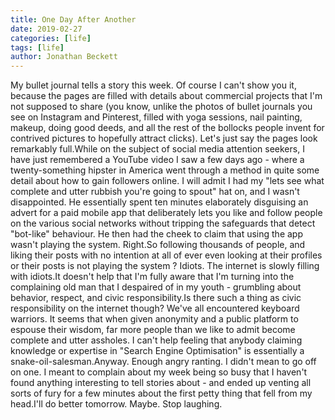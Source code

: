 ```yaml
---
title: One Day After Another
date: 2019-02-27
categories: [life]
tags: [life]
author: Jonathan Beckett
---
```


My bullet journal tells a story this week. Of course I can't show you it, because the pages are filled with details about commercial projects that I'm not supposed to share (you know, unlike the photos of bullet journals you see on Instagram and Pinterest, filled with yoga sessions, nail painting, makeup, doing good deeds, and all the rest of the bollocks people invent for contrived pictures to hopefully attract clicks). Let's just say the pages look remarkably full.While on the subject of social media attention seekers, I have just remembered a YouTube video I saw a few days ago - where a twenty-something hipster in America went through a method in quite some detail about how to gain followers online. I will admit I had my "lets see what complete and utter rubbish you're going to spout" hat on, and I wasn't disappointed. He essentially spent ten minutes elaborately disguising an advert for a paid mobile app that deliberately lets you like and follow people on the various social networks without tripping the safeguards that detect "bot-like" behaviour. He then had the cheek to claim that using the app wasn't playing the system. Right.So following thousands of people, and liking their posts with no intention at all of ever even looking at their profiles or their posts is not playing the system ? Idiots. The internet is slowly filling with idiots.It doesn't help that I'm fully aware that I'm turning into the complaining old man that I despaired of in my youth - grumbling about behavior, respect, and civic responsibility.Is there such a thing as civic responsibility on the internet though? We've all encountered keyboard warriors. It seems that when given anonymity and a public platform to espouse their wisdom, far more people than we like to admit become complete and utter assholes. I can't help feeling that anybody claiming knowledge or expertise in "Search Engine Optimisation" is essentially a snake-oil-salesman.Anyway. Enough angry ranting. I didn't mean to go off on one. I meant to complain about my week being so busy that I haven't found anything interesting to tell stories about - and ended up venting all sorts of fury for a few minutes about the first petty thing that fell from my head.I'll do better tomorrow. Maybe. Stop laughing.